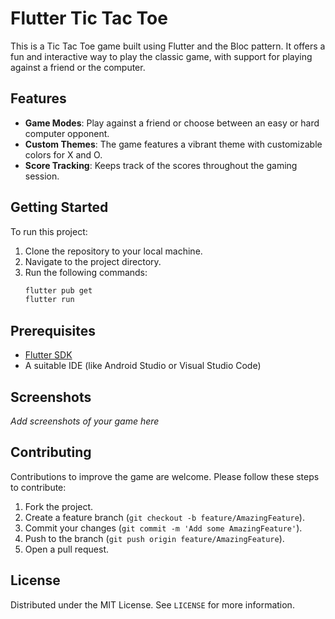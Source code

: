 # Flutter Tic Tac Toe

This is a Tic Tac Toe game built using Flutter and the Bloc pattern. It offers a fun and interactive way to play the classic game, with support for playing against a friend or the computer.

## Features

- **Game Modes**: Play against a friend or choose between an easy or hard computer opponent.
- **Custom Themes**: The game features a vibrant theme with customizable colors for X and O.
- **Score Tracking**: Keeps track of the scores throughout the gaming session.

## Getting Started

To run this project:

1. Clone the repository to your local machine.
2. Navigate to the project directory.
3. Run the following commands:
    ```bash
    flutter pub get
    flutter run
    ```

## Prerequisites

- [Flutter SDK](https://flutter.dev/docs/get-started/install)
- A suitable IDE (like Android Studio or Visual Studio Code)

## Screenshots

_Add screenshots of your game here_

## Contributing

Contributions to improve the game are welcome. Please follow these steps to contribute:

1. Fork the project.
2. Create a feature branch (`git checkout -b feature/AmazingFeature`).
3. Commit your changes (`git commit -m 'Add some AmazingFeature'`).
4. Push to the branch (`git push origin feature/AmazingFeature`).
5. Open a pull request.

## License

Distributed under the MIT License. See `LICENSE` for more information.
